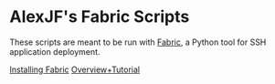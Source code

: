 # AlexJF's Fabric Scripts

These scripts are meant to be run with [Fabric](fabfile.org), a Python tool 
for SSH application deployment.

[Installing Fabric](http://docs.fabfile.org/en/1.8/#installation)
[Overview+Tutorial](http://docs.fabfile.org/en/1.8/tutorial.html)

